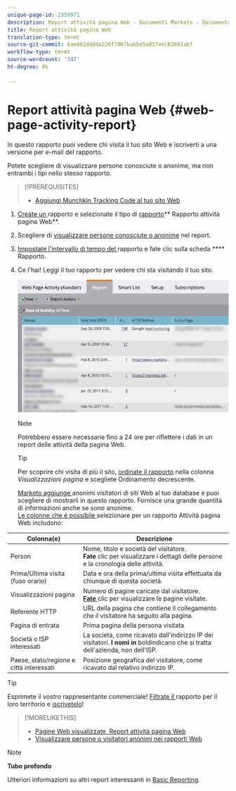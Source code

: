 ```yaml
---
unique-page-id: 2359971
description: Report attività pagina Web - Documenti Marketo - Documentazione prodotto
title: Report attività pagina Web
translation-type: tm+mt
source-git-commit: 6ae882dddda220f7067babbe5a057eec82601abf
workflow-type: tm+mt
source-wordcount: '347'
ht-degree: 0%

---
```



# Report attività pagina Web {#web-page-activity-report}

In questo rapporto puoi vedere chi visita il tuo sito Web e iscriverti a una versione per e-mail del rapporto.

Potete scegliere di visualizzare persone conosciute o anonime, ma non entrambi i tipi nello stesso rapporto.

>[!PREREQUISITES]
>
>* [Aggiungi Munchkin Tracking Code al tuo sito Web](../../../../product-docs/administration/additional-integrations/add-munchkin-tracking-code-to-your-website.md)


1. [Create un ](../../../../product-docs/reporting/basic-reporting/creating-reports/create-a-report-in-a-program.md)rapporto e selezionate il tipo di  [rapporto](report-type-overview.md)** Rapporto attività pagina Web**.
1. Scegliere di [visualizzare persone conosciute o anonime](../../../../product-docs/reporting/basic-reporting/report-activity/display-people-or-anonymous-visitors-in-web-reports.md) nel report.
1. [Impostate l&#39;intervallo di tempo del ](../../../../product-docs/reporting/basic-reporting/editing-reports/change-a-report-time-frame.md) rapporto e fate clic sulla scheda  **** Rapporto.
1. Ce l&#39;hai! Leggi il tuo rapporto per vedere chi sta visitando il tuo sito.

   ![](assets/image2017-3-29-9-3a21-3a36.png)

   >[!NOTE]
   >
   >Potrebbero essere necessarie fino a 24 ore per riflettere i dati in un report delle attività della pagina Web.

   >[!TIP]
   >
   >Per scoprire chi visita di più il sito, [ordinate il rapporto](../../../../product-docs/reporting/basic-reporting/editing-reports/sort-report-on-columns.md) [](../../../../product-docs/reporting/basic-reporting/editing-reports/sort-report-on-columns.md)nella colonna *Visualizzazioni pagina* e scegliete Ordinamento decrescente.

   [Marketo aggiunge ](../../../../product-docs/reporting/basic-reporting/report-activity/tracking-anonymous-activity-and-people.md) anonimi visitatori di siti Web al tuo database e puoi scegliere di mostrarli in questo rapporto. Fornisce una grande quantità di informazioni anche se sono anonime.\
   [Le colonne che è possibile ](../../../../product-docs/reporting/basic-reporting/editing-reports/select-report-columns.md) selezionare per un rapporto Attività pagina Web includono:

<table> 
 <thead> 
  <tr> 
   <th>Colonna(e)</th> 
   <th>Descrizione</th> 
  </tr> 
 </thead> 
 <tbody> 
  <tr> 
   <td>Person</td> 
   <td>Nome, titolo e società del visitatore.<br><strong>Fate </strong> clic per visualizzare i dettagli delle persone e la cronologia delle attività.</td> 
  </tr> 
  <tr> 
   <td>Prima/Ultima visita (fuso orario)</td> 
   <td>Data e ora della prima/ultima visita effettuata da chiunque di questa società.</td> 
  </tr> 
  <tr> 
   <td>Visualizzazioni pagina</td> 
   <td>Numero di pagine caricate dal visitatore.<br><strong><a href="web-page-activity-report/web-pages-viewed-web-page-activity-report.md">Fate </a></strong> clic per visualizzare le pagine visitate.</td> 
  </tr> 
  <tr> 
   <td>Referente HTTP</td> 
   <td>URL della pagina che contiene il collegamento che il visitatore ha seguito alla pagina.</td> 
  </tr> 
  <tr> 
   <td>Pagina di entrata</td> 
   <td>Prima pagina della persona visitata </td> 
  </tr> 
  <tr> 
   <td>Società o ISP interessati</td> 
   <td>La società, come ricavato dall'indirizzo IP dei visitatori. <strong>I nomi in </strong> boldindicano che si tratta dell'azienda, non dell'ISP. </td> 
  </tr> 
  <tr> 
   <td>Paese, stato/regione e città interessati</td> 
   <td>Posizione geografica del visitatore, come ricavato dal relativo indirizzo IP.</td> 
  </tr> 
 </tbody> 
</table>

>[!TIP]
>
>Esprimete il vostro rappresentante commerciale! [Filtrate il ](../../../../product-docs/reporting/basic-reporting/editing-reports/filter-people-in-a-report-with-a-smart-list.md)rapporto per il loro territorio e  [iscrivetelo](../../../../product-docs/reporting/basic-reporting/report-subscriptions/subscribe-to-a-basic-report.md)!

>[!MORELIKETHIS]
>
>
>* [Pagine Web visualizzate, Report attività pagina Web](web-page-activity-report/web-pages-viewed-web-page-activity-report.md)
>* [Visualizzare persone o visitatori anonimi nei rapporti Web](../../../../product-docs/reporting/basic-reporting/report-activity/display-people-or-anonymous-visitors-in-web-reports.md)


>[!NOTE]
>
>**Tubo profondo**
>
>Ulteriori informazioni su altri report interessanti in [Basic Reporting](https://docs.marketo.com/display/docs/basic+reporting).
